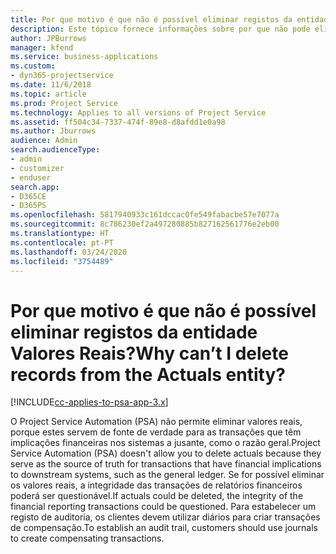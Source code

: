 ```yaml
---
title: Por que motivo é que não é possível eliminar registos da entidade Valores Reais?
description: Este tópico fornece informações sobre por que não pode eliminar registos da entidade Valores Reais.
author: JPBurrows
manager: kfend
ms.service: business-applications
ms.custom:
- dyn365-projectservice
ms.date: 11/6/2018
ms.topic: article
ms.prod: Project Service
ms.technology: Applies to all versions of Project Service
ms.assetid: ff504c34-7337-474f-89e8-d8afdd1e0a98
ms.author: Jburrows
audience: Admin
search.audienceType:
- admin
- customizer
- enduser
search.app:
- D365CE
- D365PS
ms.openlocfilehash: 5817940933c161dccac0fe549fabacbe57e7077a
ms.sourcegitcommit: 8c786230ef2a497280885b827162561776e2eb00
ms.translationtype: HT
ms.contentlocale: pt-PT
ms.lasthandoff: 03/24/2020
ms.locfileid: "3754489"
---
```

# <a name="why-cant-i-delete-records-from-the-actuals-entity"></a><span data-ttu-id="1e372-103">Por que motivo é que não é possível eliminar registos da entidade Valores Reais?</span><span class="sxs-lookup"><span data-stu-id="1e372-103">Why can’t I delete records from the Actuals entity?</span></span>

[!INCLUDE[cc-applies-to-psa-app-3.x](../includes/cc-applies-to-psa-app-3x.md)]

<span data-ttu-id="1e372-104">O Project Service Automation (PSA) não permite eliminar valores reais, porque estes servem de fonte de verdade para as transações que têm implicações financeiras nos sistemas a jusante, como o razão geral.</span><span class="sxs-lookup"><span data-stu-id="1e372-104">Project Service Automation (PSA) doesn't allow you to delete actuals because they serve as the source of truth for transactions that have financial implications to downstream systems, such as the general ledger.</span></span> <span data-ttu-id="1e372-105">Se for possível eliminar os valores reais, a integridade das transações de relatórios financeiros poderá ser questionável.</span><span class="sxs-lookup"><span data-stu-id="1e372-105">If actuals could be deleted, the integrity of the financial reporting transactions could be questioned.</span></span> <span data-ttu-id="1e372-106">Para estabelecer um registo de auditoria, os clientes devem utilizar diários para criar transações de compensação.</span><span class="sxs-lookup"><span data-stu-id="1e372-106">To establish an audit trail, customers should use journals to create compensating transactions.</span></span>

